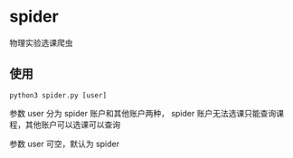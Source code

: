 # spider
物理实验选课爬虫
## 使用
    python3 spider.py [user]
参数 user 分为 spider 账户和其他账户两种， spider 账户无法选课只能查询课程，其他账户可以选课可以查询

参数 user 可空，默认为 spider
